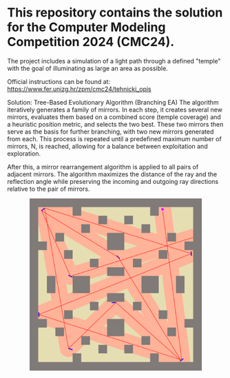 # This repository contains the solution for the Computer Modeling Competition 2024 (CMC24).
The project includes a simulation of a light path through a defined "temple" with the goal of illuminating as large an area as possible.

Official instructions can be found at: https://www.fer.unizg.hr/zpm/cmc24/tehnicki_opis

Solution: Tree-Based Evolutionary Algorithm (Branching EA)
The algorithm iteratively generates a family of mirrors. In each step, it creates several new mirrors, evaluates them based on a combined score (temple coverage) and a heuristic position metric, and selects the two best. These two mirrors then serve as the basis for further branching, with two new mirrors generated from each. This process is repeated until a predefined maximum number of mirrors, N, is reached, allowing for a balance between exploitation and exploration.

After this, a mirror rearrangement algorithm is applied to all pairs of adjacent mirrors. The algorithm maximizes the distance of the ray and the reflection angle while preserving the incoming and outgoing ray directions relative to the pair of mirrors.
<p align="center">
<img src="output/images/cmc24_solution.png" alt="Rješenje" width="400"/>
</p>
